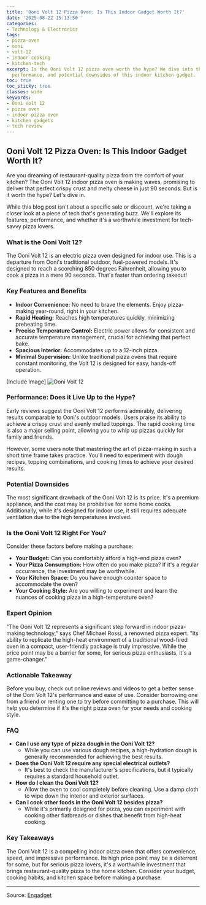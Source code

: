 ```yaml
---
title: 'Ooni Volt 12 Pizza Oven: Is This Indoor Gadget Worth It?'
date: '2025-08-22 15:13:50 '
categories:
- Technology & Electronics
tags:
- pizza-oven
- ooni
- volt-12
- indoor-cooking
- kitchen-tech
excerpt: Is the Ooni Volt 12 pizza oven worth the hype? We dive into the features,
  performance, and potential downsides of this indoor kitchen gadget.
toc: true
toc_sticky: true
classes: wide
keywords:
- Ooni Volt 12
- pizza oven
- indoor pizza oven
- kitchen gadgets
- tech review
---
```


## Ooni Volt 12 Pizza Oven: Is This Indoor Gadget Worth It?

Are you dreaming of restaurant-quality pizza from the comfort of your kitchen? The Ooni Volt 12 indoor pizza oven is making waves, promising to deliver that perfect crispy crust and melty cheese in just 90 seconds. But is it worth the hype? Let's dive in.

While this blog post isn't about a specific sale or discount, we're taking a closer look at a piece of tech that's generating buzz. We'll explore its features, performance, and whether it's a worthwhile investment for tech-savvy pizza lovers.

### What is the Ooni Volt 12?

The Ooni Volt 12 is an electric pizza oven designed for indoor use. This is a departure from Ooni's traditional outdoor, fuel-powered models. It's designed to reach a scorching 850 degrees Fahrenheit, allowing you to cook a pizza in a mere 90 seconds. That's faster than ordering takeout!

### Key Features and Benefits

*   **Indoor Convenience:** No need to brave the elements. Enjoy pizza-making year-round, right in your kitchen.
*   **Rapid Heating:** Reaches high temperatures quickly, minimizing preheating time.
*   **Precise Temperature Control:** Electric power allows for consistent and accurate temperature management, crucial for achieving that perfect bake.
*   **Spacious Interior:** Accommodates up to a 12-inch pizza.
*   **Minimal Supervision:** Unlike traditional pizza ovens that require constant monitoring, the Volt 12 is designed for easy, hands-off operation.

[Include Image]
![Ooni Volt 12](https://o.aolcdn.com/images/dims?image_uri=https%3A%2F%2Fs.yimg.com%2Fos%2Fcreatr-uploaded-images%2F2025-08%2F243254d0-7f68-11f0-bf6a-53d21198dd47&resize=1400%2C935&client=19f2b5e49a271b2bde77&signature=a77aa627ff6183d9b97e22efbc917cc72e86d45e)

### Performance: Does it Live Up to the Hype?

Early reviews suggest the Ooni Volt 12 performs admirably, delivering results comparable to Ooni's outdoor models. Users praise its ability to achieve a crispy crust and evenly melted toppings. The rapid cooking time is also a major selling point, allowing you to whip up pizzas quickly for family and friends.

However, some users note that mastering the art of pizza-making in such a short time frame takes practice. You'll need to experiment with dough recipes, topping combinations, and cooking times to achieve your desired results.

### Potential Downsides

The most significant drawback of the Ooni Volt 12 is its price. It's a premium appliance, and the cost may be prohibitive for some home cooks. Additionally, while it's designed for indoor use, it still requires adequate ventilation due to the high temperatures involved.

### Is the Ooni Volt 12 Right For You?

Consider these factors before making a purchase:

*   **Your Budget:** Can you comfortably afford a high-end pizza oven?
*   **Your Pizza Consumption:** How often do you make pizza? If it's a regular occurrence, the investment may be worthwhile.
*   **Your Kitchen Space:** Do you have enough counter space to accommodate the oven?
*   **Your Cooking Style:** Are you willing to experiment and learn the nuances of cooking pizza in a high-temperature oven?

### Expert Opinion

"The Ooni Volt 12 represents a significant step forward in indoor pizza-making technology," says Chef Michael Rossi, a renowned pizza expert. "Its ability to replicate the high-heat environment of a traditional wood-fired oven in a compact, user-friendly package is truly impressive. While the price point may be a barrier for some, for serious pizza enthusiasts, it's a game-changer."

### Actionable Takeaway

Before you buy, check out online reviews and videos to get a better sense of the Ooni Volt 12's performance and ease of use. Consider borrowing one from a friend or renting one to try before committing to a purchase. This will help you determine if it's the right pizza oven for your needs and cooking style.

### FAQ

*   **Can I use any type of pizza dough in the Ooni Volt 12?**
    *   While you can use various dough recipes, a high-hydration dough is generally recommended for achieving the best results.
*   **Does the Ooni Volt 12 require any special electrical outlets?**
    *   It's best to check the manufacturer's specifications, but it typically requires a standard household outlet.
*   **How do I clean the Ooni Volt 12?**
    *   Allow the oven to cool completely before cleaning. Use a damp cloth to wipe down the interior and exterior surfaces.
*   **Can I cook other foods in the Ooni Volt 12 besides pizza?**
    *   While it's primarily designed for pizza, you can experiment with cooking other flatbreads or dishes that benefit from high-heat cooking.

### Key Takeaways

The Ooni Volt 12 is a compelling indoor pizza oven that offers convenience, speed, and impressive performance. Its high price point may be a deterrent for some, but for serious pizza lovers, it's a worthwhile investment that brings restaurant-quality pizza to the home kitchen. Consider your budget, cooking habits, and kitchen space before making a purchase.

---

Source: [Engadget](https://www.engadget.com/deals/oonis-labor-day-sale-includes-30-percent-off-the-volt-12-pizza-oven-150908932.html?src=rss)